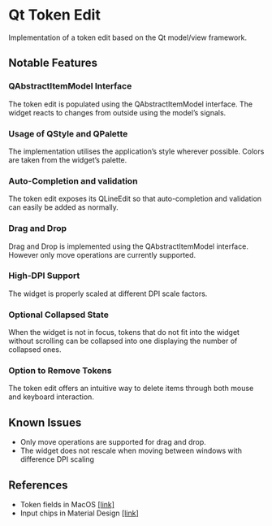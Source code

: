 # Qt Token Edit

Implementation of a token edit based on the Qt model/view framework. 


## Notable Features

### QAbstractItemModel Interface

The token edit is populated using the QAbstractItemModel interface. The widget reacts to changes from outside using the model’s signals.



### Usage of QStyle and QPalette

The implementation utilises the application’s style wherever possible. Colors are taken from the widget’s palette.



### Auto-Completion and validation

The token edit exposes its QLineEdit so that auto-completion and validation can easily be added as normally.



### Drag and Drop

Drag and Drop is implemented using the QAbstractItemModel interface. However only move operations are currently supported.



### High-DPI Support

The widget is properly scaled at different DPI scale factors.



### Optional Collapsed State

When the widget is not in focus, tokens that do not fit into the widget without scrolling can be collapsed into one displaying the number of collapsed ones.



### Option to Remove Tokens

The token edit offers an intuitive way to delete items through both mouse and keyboard interaction.



## Known Issues

- Only move operations are supported for drag and drop.
- The widget does not rescale when moving between windows with difference DPI scaling



## References

- Token fields in MacOS [[link]](https://developer.apple.com/design/human-interface-guidelines/macos/fields-and-labels/token-fields/)
- Input chips in Material Design [[link]](https://material.io/components/chips/#input-chips)
